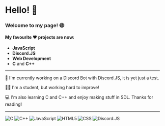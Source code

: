# Hello! 👋

### Welcome to my page! 😄
#### My favourite ❤ projects are now:
* **JavaScript** 
* **Discord.JS**
* **Web Development**
* **C** and **C++**

----------------------------

🤖 I'm currently working on a Discord Bot with Discord.JS, it is yet just a test.

👨‍🔬 I'm a student, but working hard to improve! 

💻 I'm also learning C and C++ and enjoy making stuff in SDL. Thanks for reading!

----------------------------
![C]()
![C++]()
![JavaScript]()
![HTML5]()
![CSS]()
![Discord.JS]()
